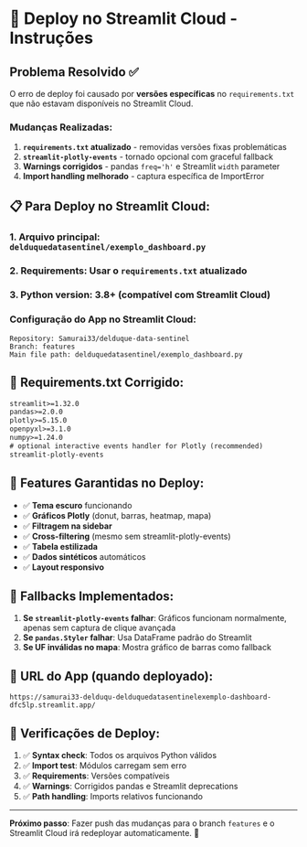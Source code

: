 # 🚀 Deploy no Streamlit Cloud - Instruções

## Problema Resolvido ✅

O erro de deploy foi causado por **versões específicas** no `requirements.txt` que não estavam disponíveis no Streamlit Cloud.

### Mudanças Realizadas:

1. **`requirements.txt` atualizado** - removidas versões fixas problemáticas
2. **`streamlit-plotly-events`** - tornado opcional com graceful fallback
3. **Warnings corrigidos** - pandas `freq='h'` e Streamlit `width` parameter
4. **Import handling melhorado** - captura específica de ImportError

## 📋 Para Deploy no Streamlit Cloud:

### 1. **Arquivo principal**: `delduquedatasentinel/exemplo_dashboard.py`
### 2. **Requirements**: Usar o `requirements.txt` atualizado
### 3. **Python version**: 3.8+ (compatível com Streamlit Cloud)

### Configuração do App no Streamlit Cloud:
```
Repository: Samurai33/delduque-data-sentinel
Branch: features
Main file path: delduquedatasentinel/exemplo_dashboard.py
```

## 🔧 Requirements.txt Corrigido:

```txt
streamlit>=1.32.0
pandas>=2.0.0
plotly>=5.15.0
openpyxl>=3.1.0
numpy>=1.24.0
# optional interactive events handler for Plotly (recommended)
streamlit-plotly-events
```

## 🎯 Features Garantidas no Deploy:

- ✅ **Tema escuro** funcionando
- ✅ **Gráficos Plotly** (donut, barras, heatmap, mapa)
- ✅ **Filtragem na sidebar**
- ✅ **Cross-filtering** (mesmo sem streamlit-plotly-events)
- ✅ **Tabela estilizada**
- ✅ **Dados sintéticos** automáticos
- ✅ **Layout responsivo**

## 🐛 Fallbacks Implementados:

1. **Se `streamlit-plotly-events` falhar**: Gráficos funcionam normalmente, apenas sem captura de clique avançada
2. **Se `pandas.Styler` falhar**: Usa DataFrame padrão do Streamlit
3. **Se UF inválidas no mapa**: Mostra gráfico de barras como fallback

## 🚀 URL do App (quando deployado):
```
https://samurai33-delduqu-delduquedatasentinelexemplo-dashboard-dfc5lp.streamlit.app/
```

## 📝 Verificações de Deploy:

1. ✅ **Syntax check**: Todos os arquivos Python válidos
2. ✅ **Import test**: Módulos carregam sem erro
3. ✅ **Requirements**: Versões compatíveis
4. ✅ **Warnings**: Corrigidos pandas e Streamlit deprecations
5. ✅ **Path handling**: Imports relativos funcionando

---

**Próximo passo**: Fazer push das mudanças para o branch `features` e o Streamlit Cloud irá redeployar automaticamente. 🎉